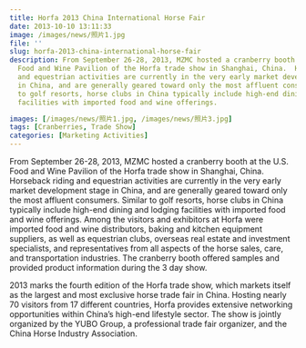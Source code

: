 ```yaml
---
title: Horfa 2013 China International Horse Fair
date: 2013-10-10 13:11:33
image: /images/news/照片1.jpg
file: ''
slug: horfa-2013-china-international-horse-fair
description: From September 26-28, 2013, MZMC hosted a cranberry booth at the U.S.
  Food and Wine Pavilion of the Horfa trade show in Shanghai, China.  Horseback riding
  and equestrian activities are currently in the very early market development stage
  in China, and are generally geared toward only the most affluent consumers.  Similar
  to golf resorts, horse clubs in China typically include high-end dining and lodging
  facilities with imported food and wine offerings.

images: [/images/news/照片1.jpg, /images/news/照片3.jpg]
tags: [Cranberries, Trade Show]
categories: [Marketing Activities]
---
```

<p>From September 26-28, 2013, MZMC hosted a cranberry booth at the U.S. Food and Wine Pavilion of the Horfa trade show in Shanghai, China.  Horseback riding and equestrian activities are currently in the very early market development stage in China, and are generally geared toward only the most affluent consumers.  Similar to golf resorts, horse clubs in China typically include high-end dining and lodging facilities with imported food and wine offerings.  Among the visitors and exhibitors at Horfa were imported food and wine distributors, baking and kitchen equipment suppliers, as well as equestrian clubs, overseas real estate and investment specialists, and representatives from all aspects of the horse sales, care, and transportation industries.  The cranberry booth offered samples and provided product information during the 3 day show.</p>
<p>2013 marks the fourth edition of the Horfa trade show, which markets itself as the largest and most exclusive horse trade fair in China.  Hosting nearly 70 visitors from 17 different countries, Horfa provides extensive networking opportunities within China’s high-end lifestyle sector.  The show is jointly organized by the YUBO Group, a professional trade fair organizer, and the China Horse Industry Association.</p>

